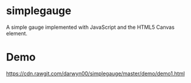 simplegauge
===========

A simple gauge implemented with JavaScript and the HTML5 Canvas element.


Demo
====
https://cdn.rawgit.com/darwyn00/simplegauge/master/demo/demo1.html

